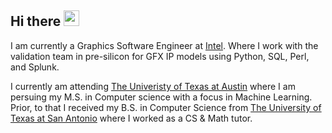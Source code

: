 ## Hi there <img src="https://codingnbb.com/images/wavehand.gif" width="25px">
I am currently a Graphics Software Engineer at [Intel](https://www.intel.com/content/www/us/en/homepage.html). Where I work with the validation team in pre-silicon for GFX IP models using Python, SQL, Perl, and Splunk. 

I currently am attending [The Univeristy of Texas at Austin](https://www.cs.utexas.edu/) where I am persuing my M.S. in Computer science with a focus in Machine Learning. Prior, to that I received my B.S. in Computer Science from [The University of Texas at San Antonio](https://cs.utsa.edu/) where I worked as a CS & Math tutor.


<!--
**tsusdere/tsusdere** is a ✨ _special_ ✨ repository because its `README.md` (this file) appears on your GitHub profile.

Here are some ideas to get you started:

- 🔭 I’m currently working on ...
- 🌱 I’m currently learning ...
- 👯 I’m looking to collaborate on ...
- 🤔 I’m looking for help with ...
- 💬 Ask me about ...
- 📫 How to reach me: ...
- 😄 Pronouns: ...
- ⚡ Fun fact: ...
-->
